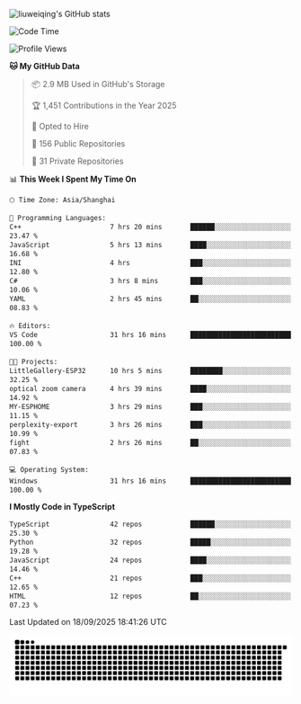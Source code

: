 ![liuweiqing's GitHub stats](https://github-readme-stats.vercel.app/api?username=14790897&show_icons=true&locale=cn&include_all_commits=true&count_private=true)

<!--START_SECTION:waka-->
![Code Time](http://img.shields.io/badge/Code%20Time-2%2C518%20hrs%203%20mins-blue)

![Profile Views](http://img.shields.io/badge/Profile%20Views-21-blue)

**🐱 My GitHub Data** 

> 📦 2.9 MB Used in GitHub's Storage 
 > 
> 🏆 1,451 Contributions in the Year 2025
 > 
> 💼 Opted to Hire
 > 
> 📜 156 Public Repositories 
 > 
> 🔑 31 Private Repositories 
 > 
📊 **This Week I Spent My Time On** 

```text
🕑︎ Time Zone: Asia/Shanghai

💬 Programming Languages: 
C++                      7 hrs 20 mins       ██████░░░░░░░░░░░░░░░░░░░   23.47 % 
JavaScript               5 hrs 13 mins       ████░░░░░░░░░░░░░░░░░░░░░   16.68 % 
INI                      4 hrs               ███░░░░░░░░░░░░░░░░░░░░░░   12.80 % 
C#                       3 hrs 8 mins        ███░░░░░░░░░░░░░░░░░░░░░░   10.06 % 
YAML                     2 hrs 45 mins       ██░░░░░░░░░░░░░░░░░░░░░░░   08.83 % 

🔥 Editors: 
VS Code                  31 hrs 16 mins      █████████████████████████   100.00 % 

🐱‍💻 Projects: 
LittleGallery-ESP32      10 hrs 5 mins       ████████░░░░░░░░░░░░░░░░░   32.25 % 
optical zoom camera      4 hrs 39 mins       ████░░░░░░░░░░░░░░░░░░░░░   14.92 % 
MY-ESPHOME               3 hrs 29 mins       ███░░░░░░░░░░░░░░░░░░░░░░   11.15 % 
perplexity-export        3 hrs 26 mins       ███░░░░░░░░░░░░░░░░░░░░░░   10.99 % 
fight                    2 hrs 26 mins       ██░░░░░░░░░░░░░░░░░░░░░░░   07.83 % 

💻 Operating System: 
Windows                  31 hrs 16 mins      █████████████████████████   100.00 % 
```

**I Mostly Code in TypeScript** 

```text
TypeScript               42 repos            ██████░░░░░░░░░░░░░░░░░░░   25.30 % 
Python                   32 repos            █████░░░░░░░░░░░░░░░░░░░░   19.28 % 
JavaScript               24 repos            ████░░░░░░░░░░░░░░░░░░░░░   14.46 % 
C++                      21 repos            ███░░░░░░░░░░░░░░░░░░░░░░   12.65 % 
HTML                     12 repos            ██░░░░░░░░░░░░░░░░░░░░░░░   07.23 % 
```




 Last Updated on 18/09/2025 18:41:26 UTC
<!--END_SECTION:waka-->

<picture>
  <source media="(prefers-color-scheme: dark)" srcset="https://raw.githubusercontent.com/14790897/14790897/output/github-contribution-grid-snake-dark.svg" />
  <source media="(prefers-color-scheme: light)" srcset="https://raw.githubusercontent.com/14790897/14790897/output/github-contribution-grid-snake.svg" />
  <img alt="github-snake" src="https://raw.githubusercontent.com/14790897/14790897/output/github-contribution-grid-snake.svg" />
</picture>
